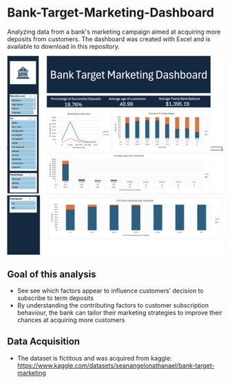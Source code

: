 # Bank-Target-Marketing-Dashboard
Analyzing data from a bank's marketing campaign aimed at acquiring more deposits from customers. The dashboard was created with Excel and is available to download in this repository.

![](./excel-dashboard-screenshot1.png)
![](./excel-dashboard-screenshot2.png)

## Goal of this analysis
* See see which factors appear to influence customers’ decision to subscribe to term deposits
* By understanding the contributing factors to customer subscription behaviour, the bank can tailor their marketing strategies to improve their chances at acquiring more customers

## Data Acquisition
* The dataset is fictitous and was acquired from kaggle: https://www.kaggle.com/datasets/seanangelonathanael/bank-target-marketing 
